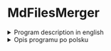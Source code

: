 # MdFilesMerger
<details>
<summary>Program description in english</summary>
Application to merge all .md files in a set directory (and its subdirectories) into one file. 

## Dictionary
1. **Main directory** - catalog in which program will search for .md files to merge. Program will search in this directory and all its subdirectories.
2. **Selected files** - all .md files that was found in main directory (and its subdirectories).
3. **File title** - first line of file that is a header (`# file title`) or next if first line(s) is\are empty.
4. **Merged file** - new file that contains title, table of contents (if you choose it) and content of all selected files. If selected files contain file with the same name (full path) as merged file, its content is not included in this file (old file is deleted and new one is created) and that file will be removed from selected files list during merged file creating. It will also cause recreating of table of contents (if it was selected), so it no longer contains headers associated with file removed from list.

## Program start view
When launched, the program will ask if you want to change the main directory. Default main directory path is stored in `MAIN_DIRECTORY_PATH` constant of the `Program` class. If the directory of stored path exists on your computer, the program will asks you whether you want to change it or not.

An example window view:
```
----------------------USTAW KATALOG, W KTÓRYM CHCESZ WYSZUKIWAĆ PLIKI .MD---------------------

Domyślna ścieżka do katalogu: C:\Users\mielczarek\source\repos\KursZostanProgramistaASPdotNET
Czy chcesz ją zmienić? (t/n)
```
Type **_t_** if you want to change the main directory or **_n_** if you want to keep default one. If you choose **_t_** you will be taken to [the next view](#main-directory-change-view). If you choose **_n_** you will by taken to [the main menu view](#main-menu-view). If you type anything else an error message will be displayed and you will be asked to answer again.

If the directory with the path stored in the constant `MAIN_DIRECTORY_PATH` does not exist on your computer, you will be prompted directly to enter the path to the main directory (instead of this view you will see [the next one](#main-directory-change-view)).

## Main directory change view
This view will be shown to you in one of the following situations:
1. After starting the program if directory of path stored in `MAIN_DIRECTORY_PATH` `Program` class constant doesn't exists on your computer,
2. If you chose 't' in [previous view](#program-start-view),
3. If you chose '1' in [main menu view](#main-menu-view).

An example window view:
```
Katalog główny, w którym wyszukiwane są pliki do scalenia: C:\Users\mielczarek\source\repos\KursZostanProgramistaASPdotNET


------------------------------------USTAW KATALOG, W KTÓRYM CHCESZ WYSZUKIWAĆ PLIKI .MD-----------------------------------

Wprowadź ścieżkę dostępu do katalogu:
```

At the top, after colon, you will see the absolute path of currently selected main directory. Now enter the path of your chosen directory that you want to set as main directory. The path can be absolute or relative to current directory (probably the directory where program is located - presumably MdFilesMerger\bin\Debug\net6.0 subfolder of the project or another directory where the program was executed from). If the entered path exists on your computer you will be taken to the next view ([main menu view](#main-menu-view)). If the directory of the given path does not exist, an error message will appear and you will be asked to re-enter the path.

## Main menu view
This is the main view of the program. It contains list of the main functionalities of the program. You will be transferred to it after completing any functionality, unless you exit the entire program.

An example window view:
```
Katalog główny, w którym wyszukiwane są pliki do scalenia: C:\Users\mielczarek\source\repos\KursZostanProgramistaASPdotNET


--------------------------------------------------------MENU GŁÓWNE-------------------------------------------------------

1. Zmień katalog główny
2. Wyświetl listę plików do scalenia
3. Utwórz spis treści
4. Scal pliki

Podaj numer czynności z powyższego menu, którą chcesz wykonać lub wciśnij Esc, aby zakończyć działanie programu:
```

Once again at the top, after colon, you can see the absolute path of currently selected main directory. Then we have the title of the view and a list of the main functionalities of the program. And so:
* If you want to change main directory type **_1_**, and you will be taken to the previous view ([main directory change view](#main-directory-change-view)), to enter the new path.
* If you want to see what files will be used in the merge type **_2_**, and you will be taken to [list of selected files view](#list-of-selected-files-view), to see a list of selected files.
* If you want to place a table of contents at the beginning of the merged file (after the merged file title) type **_3_**, and you will be taken to [table of contents menu view](#table-of-contents-menu-view), to select one of table of contents types.
* If you want to create the merged file type **_4_**, and you will be taken to [the merged file menu view](#merged-file-menu-view) to possibly change the settings of the merged file and create it.
* If you want to close the program press **Esc** button.
* If you enter anything else, an error message will by displayed and you will be asked to choose again, what you want to do.

## List of selected files view
This view will be shown to you after choosing '2' in previous view ([main menu view](#main-menu-view)). As in the previous views, at the top of the widow you can see the absolute path of the curren main directory. Below is a list of selected files. Files are displayed as relative paths to the main directory. Files are sorted alphabetically by name, but if a directory contains several subdirectories that have the same name except of a number at the end, then they are sorted by those numbers in ascending order. The selected files will be added to the merged file in that order. At the bottom is located information, to press Enter to go back to the [main menu](#main-menu-view) or Esc to completely exit the program. So if you want to go back to [main menu](#main-menu-view) press **Enter** (or any other key except Esc). If you press **Esc** the entire program will be closed.

An example window view:
```
Katalog główny, w którym wyszukiwane są pliki do scalenia: C:\Users\mielczarek\source\repos\KursZostanProgramistaASPdotNET

\README.md
\Tydzien1\Bonus1\BONUS1-TworzenieRepozytoriumGitHub.md
\Tydzien1\Bonus2\BONUS2-PodstawyPracyZGITem.md
\Tydzien1\Lekcja1\LEKCJA1-Powitanie.md
\Tydzien1\Lekcja2\LEKCJA2-PlanGry.md
\Tydzien1\Lekcja3\LEKCJA3-JakStudiowacTenKurs.md
\Tydzien1\Lekcja4\LEKCJA4-CoMusiszUmiecZanimPrzejdziaszDalej.md
\Tydzien1\Lekcja5\LEKCJA5-CzymJestDotNET.md
\Tydzien1\Lekcja6\LEKCJA6-Wymagania-potrzebneOprogramowanie.md
\Tydzien1\Lekcja7\LEKCJA7-TwojPierwszyProgram.md
\Tydzien1\Lekcja8\LEKCJA8-JakPracowacZVisualStudio.md
\Tydzien1\Lekcja9\LEKCJA9-KonwencjePisania.md
\Tydzien1\Lekcja10\LEKCJA10-Kompilator.md
\Tydzien1\Lekcja11\LEKCJA11-Debugowanie.md
\Tydzien1\Lekcja12\LEKCJA12-BledyPoczatkujacych.md
\Tydzien1\Lekcja13\LEKCJA13-PracaDomowa.md
\Tydzien2\Lekcja1\LEKCJA1-Powitanie.md
\Tydzien2\Lekcja2\LEKCJA2-ZmienneIStale.md
\Tydzien2\Lekcja3\LEKCJA3-TypyWartosciowe.md
\Tydzien2\Lekcja4\LEKCJA4-TypyReferencyjne.md
\Tydzien2\Lekcja5\LEKCJA5-Warunki.md
\Tydzien2\Lekcja6\LEKCJA6-Operatory.md
\Tydzien2\Lekcja7\LEKCJA7-OperatoryLogiczne.md
\Tydzien2\Lekcja8\LEKCJA8-Petle.md
\Tydzien2\Lekcja9\LEKCJA9-InstrukcjeSkoku.md
\Tydzien2\Lekcja10\LEKCJA10-Tablice.md
\Tydzien2\Lekcja11\LEKCJA11-Listy.md
\Tydzien2\Lekcja12\LEKCJA12-Enum.md
\Tydzien2\Lekcja13\LEKCJA13-KlasyIObiekty.md
\Tydzien2\Lekcja14\LEKCJA14-Metody.md
\Tydzien2\Lekcja15\LEKCJA15-ParametryMetod.md
\Tydzien2\Lekcja16\LEKCJA16-PolaIWłaściwości.md
\Tydzien2\Lekcja17\LEKCJA17-ZakresyWidoczności.md
\Tydzien2\Lekcja18\LEKCJA18-PiszemyAplikację.md
\Tydzien2\Lekcja19\LEKCJA19-BledyPoczatkujacych.md
\Tydzien2\Lekcja20\LEKCJA20-PracaDomowa.md
\Tydzien3\Lekcja1\LEKCJA1-Powitanie.md
\Tydzien3\Lekcja2\LEKCJA2-Konstruktory.md
\Tydzien3\Lekcja3\LEKCJA3-Przeciazenia.md
\Tydzien3\Lekcja4\LEKCJA4-Dziedziczenie.md
\Tydzien3\Lekcja5\LEKCJA5-Polimorfizm.md
\Tydzien3\Lekcja6\LEKCJA6-Hermetyzacja.md
\Tydzien3\Lekcja7\LEKCJA7-KlasyAbstrakcyjne.md
\Tydzien3\Lekcja8\LEKCJA8-Interfejsy.md
\Tydzien3\Lekcja9\LEKCJA9-TypyGeneryczne.md
\Tydzien3\Lekcja10\LEKCJA10-Refaktoryzacja.md
\Tydzien3\Lekcja11\LEKCJA11-BledyPoczatkujacych.md
\Tydzien3\Lekcja12\LEKCJA12-PracaDomowa.md
\Tydzien4\Lekcja1\LEKCJA1-Powitanie.md
\Tydzien4\Lekcja2\LEKCJA2-ProjektZTestami.md
\Tydzien4\Lekcja3\LEKCJA3-TwojPierwszyTest.md
\Tydzien4\Lekcja4\LEKCJA4-TestyJednostkowe.md
\Tydzien4\Lekcja5\LEKCJA5-Moq.md
\Tydzien4\Lekcja6\LEKCJA6-FluentAssertions.md
\Tydzien4\Lekcja7\LEKCJA7-PokrycieKoduTestami.md
\Tydzien4\Lekcja8\LEKCJA8-TDD.md
\Tydzien4\Lekcja9\LEKCJA9-TestyIntegracyjne.md
\Tydzien4\Lekcja10\LEKCJA10-BledyPoczatkujacych.md
\Tydzien4\Lekcja11\LEKCJA11-PracaDomowa.md
\Tydzien5\Lekcja1\LEKCJA1-Powitanie.md
\Tydzien5\Lekcja2\LEKCJA2-KolekcjeWdotNET.md
\Tydzien5\Lekcja3\LEKCJA3-IQueryableIIEnumerable.md
\Tydzien5\Lekcja4\LEKCJA4-LINQPodstawy.md
\Tydzien5\Lekcja5\LEKCJA5-ManipulacjePlikami.md
Wciśnij Enter aby wrócić do menu głównego lub Esc by zakończyć program.

```

## Table of contents menu view
You will be taken to this view, if you choose '3' in [main menu view](#main-menu-view). As in the previous views, the path to the current main directory is shown at the top. Then after the title you can see the menu. The program will ask you to select the type of table of contents, that you want to add to your merged file. You can choose one of two options:
1. Type **_1_** if you want your table of contents to be plain text, or more specifically a set of appropriate level headers. Selecting this option will take you to [view](#plain-text-table-of-contents-view), which will create such a table of contents and display it.
2. Type **_2_** if you want your table of contents to contain hyperlinks in the file titles headers, instead of plain text. Later, that will allow you to click them and go directly to the fragment of the merged file that contains contents of the corresponding file. Selecting this option will take you to [view](#hyperlinks-table-of-contents-view), which will create and display the text of this type of table of contents.

When you select one of these options, the table of content of the selected type (the one that you selected last, if you have visited this view several times) will be added to the merged file, if you create one later.

An example window view:
```
Katalog główny, w którym wyszukiwane są pliki do scalenia: C:\Users\mielczarek\source\repos\KursZostanProgramistaASPdotNET


---------------------------------------UTWÓRZ SPIS TREŚCI DLA TWORZONEGO PLIKU .MD--------------------------------------

Wybierz rodzaj spisu treści jaki chcesz utworzyć
1. Spis treści będący zwykłym tekstem
2. Spis treści złożony z hiperlinków do odpowiednich paragrafów

Podaj numer typu wybranego z powyższego menu:
```

If you enter anything else then '1' or '2', an error message will appear and you will be prompted to re-select an option.

### Plain text table of contents view
You will be taken to this view if you choose option '1' in [previous view](#table-of-contents-menu-view). As in the previous views, at the top of the window is the absolute path to the main directory. Below is the text of the table of contents. It will contain second-level header with the title of the table of contents (`## Spis treści`), followed by a list of headers of appropriate level. Each header is either the name of subdirectory (if there is more then one selected file in that subdirectory) or the title of the selected file (if the file has no title, it is replaced by the filename). So first we have the headers with the titles of the files that are placed directly in the main directory, then the name of the subfolder (if there is more then one selected file in this subfolder), the titles of the files that are in this subfolder, and so on.

An example window view:
```
Katalog główny, w którym wyszukiwane są pliki do scalenia: C:\Users\mielczarek\source\repos\KursZostanProgramistaASPdotNET

## Spis treści
### Kurs "Zostań programistą ASP.NET" - notatki
### Tydzien1
#### BONUS 1 - Tworzenie Repozytorium GitHub
#### BONUS 2 - Podstawy pracy z GITem
#### LEKCJA 1 - Powitanie
#### LEKCJA 2 - Plan gry
#### LEKCJA 3 - Jak studiować ten kurs
#### LEKCJA 4 - Co musisz umieć zanim przejdziesz dalej
#### LEKCJA 5 - Czym jest .NET
#### LEKCJA 6 - Wymagania (potrzebne oprogramowanie)
#### LEKCJA 7 - Twój pierwszy program
#### LEKCJA 8 - Jak pracować z Visual Studio
#### LEKCJA 9 - Konwencje pisania (Dobre praktyki programowania)
#### LEKCJA 10 - Kompilator
#### LEKCJA 11 - Debugowanie
#### LEKCJA 12 - Błędy początkujących
#### LEKCJA 13 - Praca domowa
### Tydzien2
#### LEKCJA 1 - Powitanie
#### LEKCJA 2 - Zmienne i stałe
#### LEKCJA 3 - Typy wartościowe
#### LEKCJA 4 - Typy referencyjne
#### LEKCJA 5 - Warunki
#### LEKCJA 6 - Operatory
#### LEKCJA 7 - Operatory Logiczne
#### LEKCJA 8 - Pętle
#### LEKCJA 9 - Instrukcje skoku
#### LEKCJA 10 - Tablice
#### LEKCJA 11 - Listy
#### LEKCJA 12 - Enum
#### LEKCJA 13 - Klasy i obiekty
#### LEKCJA 14 - Metody
#### LEKCJA 15 - Parametry metod
#### LEKCJA 16 - Pola i właściwości
#### LEKCJA 17 - Zakresy widoczności
#### LEKCJA 18 - Piszemy aplikację
#### LEKCJA 19 - Błędy początkujących
#### LEKCJA 20 - Praca domowa
### Tydzien3
#### LEKCJA 1 - Powitanie
#### LEKCJA 2 - Konstruktory
#### LEKCJA 3 - Przeciążenia
#### LEKCJA 4 - Dziedziczenie
#### LEKCJA 5 - Polimorfizm
#### LEKCJA 6 - Hermetyzacja
#### LEKCJA 7 - Klasy abstrakcyjne
#### LEKCJA 8 - Interfejsy
#### LEKCJA 9 - Typy generyczne
#### LEKCJA 10 - Refaktoryzacja
#### LEKCJA 11 - Błędy początkujących
#### LEKCJA 12 - Praca domowa
### Tydzien4
#### LEKCJA 1 - Powitanie
#### LEKCJA 2 - Projekt z testami
#### LEKCJA 3 - Twój pierwszy test
#### LEKCJA 4 - Testy jednostkowe
#### LEKCJA 5 - Moq
#### LEKCJA 6 - FluentAssertions
#### LEKCJA 7 - Pokrycie kodu testami
#### LEKCJA 8 - TDD
#### LEKCJA 9 - Testy integracyjne
#### LEKCJA 10 - Błędy początkujących
#### LEKCJA 11 - Praca domowa
### Tydzien5
#### LEKCJA 1 - Powitanie
#### LEKCJA 2 - Kolekcje w .NET
#### LEKCJA 3 - IQueryable i IEnumerable
#### LEKCJA 4 - LINQ podstawy
#### LEKCJA 5 - Manipulacje plikami


Wciśnij Enter aby wrócić do menu głównego lub Esc by zakończyć program.
```

Now, if you want, you can completely close the program by pressing the **Esc** button, or return to the [main menu](#main-menu-view) by pressing **Enter** (or anything other then Esc).

### Hyperlinks table of contents view
You will be taken to this view if you choose option '2' in [table of content menu view](#table-of-contents-menu-view). This view looks the same as [the previous one](#plain-text-table-of-contents-view), except that it displays a different type of table of contents. This type is build according to the same rules as the one above. The only difference is that headers containing the titles (or names) of the selected files are not plain text, but hyperlinks that take the reader to appropriate section of the merged file.

An example window view:
```
Katalog główny, w którym wyszukiwane są pliki do scalenia: C:\Users\mielczarek\source\repos\KursZostanProgramistaASPdotNET

## Spis treści
### [Kurs "Zostań programistą ASP.NET" - notatki](#kurs-zostań-programistą-aspnet---notatki-1)
### Tydzien1
#### [BONUS 1 - Tworzenie Repozytorium GitHub](#bonus-1--tworzenie-repozytorium-github-1)
#### [BONUS 2 - Podstawy pracy z GITem](#bonus-2--podstawy-pracy-z-gitem-1)
#### [LEKCJA 1 - Powitanie](#lekcja-1--powitanie-1)
#### [LEKCJA 2 - Plan gry](#lekcja-2--plan-gry-1)
#### [LEKCJA 3 - Jak studiować ten kurs](#lekcja-3--jak-studiować-ten-kurs-1)
#### [LEKCJA 4 - Co musisz umieć zanim przejdziesz dalej](#lekcja-4--co-musisz-umieć-zanim-przejdziesz-dalej-1)
#### [LEKCJA 5 - Czym jest .NET](#lekcja-5--czym-jest-net-1)
#### [LEKCJA 6 - Wymagania (potrzebne oprogramowanie)](#lekcja-6--wymagania-potrzebne-oprogramowanie-1)
#### [LEKCJA 7 - Twój pierwszy program](#lekcja-7--twój-pierwszy-program-1)
#### [LEKCJA 8 - Jak pracować z Visual Studio](#lekcja-8--jak-pracować-z-visual-studio-1)
#### [LEKCJA 9 - Konwencje pisania (Dobre praktyki programowania)](#lekcja-9--konwencje-pisania-dobre-praktyki-programowania-1)
#### [LEKCJA 10 - Kompilator](#lekcja-10--kompilator-1)
#### [LEKCJA 11 - Debugowanie](#lekcja-11--debugowanie-1)
#### [LEKCJA 12 - Błędy początkujących](#lekcja-12--błędy-początkujących-1)
#### [LEKCJA 13 - Praca domowa](#lekcja-13--praca-domowa-1)
### Tydzien2
#### [LEKCJA 1 - Powitanie](#lekcja-1--powitanie-2)
#### [LEKCJA 2 - Zmienne i stałe](#lekcja-2--zmienne-i-stałe-1)
#### [LEKCJA 3 - Typy wartościowe](#lekcja-3--typy-wartościowe-1)
#### [LEKCJA 4 - Typy referencyjne](#lekcja-4--typy-referencyjne-1)
#### [LEKCJA 5 - Warunki](#lekcja-5--warunki-1)
#### [LEKCJA 6 - Operatory](#lekcja-6--operatory-1)
#### [LEKCJA 7 - Operatory Logiczne](#lekcja-7--operatory-logiczne-1)
#### [LEKCJA 8 - Pętle](#lekcja-8--pętle-1)
#### [LEKCJA 9 - Instrukcje skoku](#lekcja-9--instrukcje-skoku-1)
#### [LEKCJA 10 - Tablice](#lekcja-10--tablice-1)
#### [LEKCJA 11 - Listy](#lekcja-11--listy-1)
#### [LEKCJA 12 - Enum](#lekcja-12--enum-1)
#### [LEKCJA 13 - Klasy i obiekty](#lekcja-13--klasy-i-obiekty-1)
#### [LEKCJA 14 - Metody](#lekcja-14--metody-1)
#### [LEKCJA 15 - Parametry metod](#lekcja-15--parametry-metod-1)
#### [LEKCJA 16 - Pola i właściwości](#lekcja-16--pola-i-właściwości-1)
#### [LEKCJA 17 - Zakresy widoczności](#lekcja-17--zakresy-widoczności-1)
#### [LEKCJA 18 - Piszemy aplikację](#lekcja-18--piszemy-aplikację-1)
#### [LEKCJA 19 - Błędy początkujących](#lekcja-19--błędy-początkujących-1)
#### [LEKCJA 20 - Praca domowa](#lekcja-20--praca-domowa-1)
### Tydzien3
#### [LEKCJA 1 - Powitanie](#lekcja-1--powitanie-3)
#### [LEKCJA 2 - Konstruktory](#lekcja-2--konstruktory-1)
#### [LEKCJA 3 - Przeciążenia](#lekcja-3--przeciążenia-1)
#### [LEKCJA 4 - Dziedziczenie](#lekcja-4--dziedziczenie-1)
#### [LEKCJA 5 - Polimorfizm](#lekcja-5--polimorfizm-1)
#### [LEKCJA 6 - Hermetyzacja](#lekcja-6--hermetyzacja-1)
#### [LEKCJA 7 - Klasy abstrakcyjne](#lekcja-7--klasy-abstrakcyjne-1)
#### [LEKCJA 8 - Interfejsy](#lekcja-8--interfejsy-1)
#### [LEKCJA 9 - Typy generyczne](#lekcja-9--typy-generyczne-1)
#### [LEKCJA 10 - Refaktoryzacja](#lekcja-10--refaktoryzacja-1)
#### [LEKCJA 11 - Błędy początkujących](#lekcja-11--błędy-początkujących-1)
#### [LEKCJA 12 - Praca domowa](#lekcja-12--praca-domowa-1)
### Tydzien4
#### [LEKCJA 1 - Powitanie](#lekcja-1--powitanie-4)
#### [LEKCJA 2 - Projekt z testami](#lekcja-2--projekt-z-testami-1)
#### [LEKCJA 3 - Twój pierwszy test](#lekcja-3--twój-pierwszy-test-1)
#### [LEKCJA 4 - Testy jednostkowe](#lekcja-4--testy-jednostkowe-1)
#### [LEKCJA 5 - Moq](#lekcja-5--moq-1)
#### [LEKCJA 6 - FluentAssertions](#lekcja-6--fluentassertions-1)
#### [LEKCJA 7 - Pokrycie kodu testami](#lekcja-7--pokrycie-kodu-testami-1)
#### [LEKCJA 8 - TDD](#lekcja-8--tdd-1)
#### [LEKCJA 9 - Testy integracyjne](#lekcja-9--testy-integracyjne-1)
#### [LEKCJA 10 - Błędy początkujących](#lekcja-10--błędy-początkujących-1)
#### [LEKCJA 11 - Praca domowa](#lekcja-11--praca-domowa-1)
### Tydzien5
#### [LEKCJA 1 - Powitanie](#lekcja-1--powitanie-5)
#### [LEKCJA 2 - Kolekcje w .NET](#lekcja-2--kolekcje-w-net-1)
#### [LEKCJA 3 - IQueryable i IEnumerable](#lekcja-3--iqueryable-i-ienumerable-1)
#### [LEKCJA 4 - LINQ podstawy](#lekcja-4--linq-podstawy-1)
#### [LEKCJA 5 - Manipulacje plikami](#lekcja-5--manipulacje-plikami-1)


Wciśnij Enter aby wrócić do menu głównego lub Esc by zakończyć program.
```
As in [previous view](#plain-text-table-of-contents-view) you can now completely close the program by pressing **Esc** button or return to [main menu](#main-menu-view) by pressing **Enter** button (or anything else other than Esc).

## Merged file menu view
You will be taken to this view if you choose '4' in the [main menu view](#main-menu-view). Here you will be able to change some settings of the merged file before it is created. As in most views, at the top, you can find the main directory path. Then there is the view title and the currently set merged file settings. You can change three settings for the merged file:
1. the filename of the merged file (the default value is in the `MERGE_FILE_NAME` constant of the `Program` class and is set to `"README.md"`),
2. path of the directory where the merged file will be created (by default it is set to main directory path),
3. the title of the merged file (the default value is in the `MERGED_FILE_TITLE` constant of the `Program` class and is set to `"Kurs \"Zostań programistą ASP.NET\" - notatki"`).

The current values for these settings are after the colons.

Below is a menu to change one of these settings. So if you want to change:
1. the filename of the merged file, type **_1_**, and you will be taken to the [view](#merged-file-rename-view), which will allow you to do it
2. the path of the directory, where the merged file will be created, type **_2_**, and you will be taken to the [view](#merged-file-directory-change-view), which will allow you to do it
3. the title of the merged file, type **_3_**, and you will be taken to the [view](#merged-file-title-change-view), which is responsible for that.

After changing any of these settings, you will return to this view, so don't worry, you can change all the settings that you want.

When all the merged file settings have desired values, press **Enter** to create the merged file. You will be taken to the [merged file creation view](#merged-file-creation-view) and the file will be created in the set directory.

An example window view:
```
Katalog główny, w którym wyszukiwane są pliki do scalenia: C:\Users\mielczarek\source\repos\KursZostanProgramistaASPdotNET


--------------------------------------------------POŁĄCZ WYBRANE PLIKI--------------------------------------------------

Wybrane pliki zostaną połączone w plik: README.md
Który zostanie zapisany w katalogu: C:\Users\mielczarek\source\repos\KursZostanProgramistaASPdotNET
Nowy plik będzie mieć nagłówek: Kurs "Zostań programistą ASP.NET" - notatki

Jeżeli chcesz zmienić któreś z tych ustawień wybierz odpowiedni numer z poniższego menu.

1. Zmień nazwę tworzonego pliku
2. Zmień ścieżkę katalogu
3. Zmień nagłówek

Podaj numer ustawienia (1 - 3), które chcesz zmienić lub wciśnij Enter aby połączyć pliki z wybranymi ustawieniami:
```

If you select anything other than one of numbers 1 - 3 or Enter, an error message will be displayed and you will be asked to choose once again, what you want to do.

### Merged file rename view
If you chose '1' in the [previous view](#merged-file-menu-view), you will be taken to this view. Here you will be asked to enter the name, you want to give to your merged file. Specify only the name, not the full path. You can include the file extension (.md), but you don't have to. If you don't, it will be added automatically when creating the file.

Example window view:
```

--------------------------------------------------POŁĄCZ WYBRANE PLIKI--------------------------------------------------

Podaj nazwę tworzonego pliku:
```

After entering the name and pressing Enter, the new name of the merged file will be set, and you will return to the [previous view](#merged-file-menu-view).

### Merged file directory change view
If you chose '2' in [merged file menu view](#merged-file-menu-view), you will be taken to this view. Here you will be asked to enter the path to the directory where you want your merged file to be created. Similar to the [main directory change view](#main-directory-change-view), the path you enter can be absolute or relative to current directory (probably the directory where the program resides - probably subfolder MdFilesMerger\bin\Debug\net6.0 of the project or another directory from which the program was executed). If this folder does not exist, it will be created. If the program cannot create a directory with the given path (and such a directory does not exist yet), an error message will be displayed and you will be asked to re-enter the path.

An example window view:
```

--------------------------------------------------POŁĄCZ WYBRANE PLIKI--------------------------------------------------

Podaj ścieżkę do katalogu, w którym chcesz zapisać plik:
```

After entering a valid directory path and pressing Enter, you will return to the [merged file menu view](#merged-file-menu-view), and the new merged file directory path will be set.

### Merged file title change view
If you chose '3' in the [merged file menu view](#merged-file-menu-view), you will be taken to this view. Here you will be asked to enter a title of the merged file.

An example window view:
```

--------------------------------------------------POŁĄCZ WYBRANE PLIKI--------------------------------------------------

Podaj nagłówek tworzonego pliku:
```

After entering desired title of the merged file and pressing Enter, you will be taken back to the [merged file menu view](#merged-file-menu-view), and the new title will be set. If you don't want your merged file to have any title, just press Enter and the title will be set to empty. If the title is empty, the title header won't be included in the merged file.

### Merged file creation view
If you have not selected any option in the [merged file menu view](#merged-file-menu-view), and pressed Enter, you will be taken to this view. As in many other views, you will see the absolute path of the current main directory, at the top of the window. Then you have the title of the [merged file menu view](#merged-file-menu-view) and an information, that merging of files is in progress. Once the merged file is complete, you will be taken back to the [main menu](#main-menu-view).

An example window view:
```
Katalog główny, w którym wyszukiwane są pliki do scalenia: C:\Users\mielczarek\source\repos\KursZostanProgramistaASPdotNET


---------------------------------------------------POŁĄCZ WYBRANE PLIKI---------------------------------------------------

Scalanie plików...
```
</details>
<details>
<summary>Opis programu po polsku</summary>
Aplikacja do łączenia wszystkich plików .md w ustawionym katalogu (i jego podkatalogach) w jeden plik.

## Słownik
1. **Katalog główny** - katalog, w którym program będzie szukał plików .md do scalenia. Program przeszuka ten katalog i wszystkie jego podkatalogi.
2. **Wybrane pliki** - wszystkie pliki .md znalezione w katalogu głównym (i jego podkatalogach).
3. **Tytuł pliku** - pierwsza linia pliku będąca nagłówkiem (`# tytuł pliku`) lub następna jeśli pierwsza linia jest pusta (pierwsze linie są puste).
4. **Scalony plik** - nowy plik zawierający tytuł, spis treści (jeśli go wybierzesz) oraz zawartość wszystkich wybranych plików. Jeśli wybrane pliki zawierają plik o takiej samej nazwie (pełna ścieżka) jak scalony plik, jego zawartość nie zostanie uwzględniona w tym pliku (stary plik zostanie usunięty, a nowy zostanie utworzony) i plik ten zostanie usunięty z listy wybranych plików podczas tworzenia scalonego pliku. Spowoduje to również ponowne utworzenie spisu treści (jeśli został wybrany), tak aby nie zawierał on już nagłówków związanych z plikiem usuniętym z listy.

## Widok startowy programu
Po uruchomieniu program zapyta, czy chcesz zmienić katalog główny. Domyślna ścieżka do katalogu głównego jest przechowywana w stałej `MAIN_DIRECTORY_PATH` klasy `Program`. Jeśli katalog z zapisaną ścieżką istnieje na twoim komputerze, program zapyta cię, czy chcesz go zmienić, czy nie.

Przykładowy widok okna:
```
----------------------USTAW KATALOG, W KTÓRYM CHCESZ WYSZUKIWAĆ PLIKI .MD---------------------

Domyślna ścieżka do katalogu: C:\Users\mielczarek\source\repos\KursZostanProgramistaASPdotNET
Czy chcesz ją zmienić? (t/n)
```
Napisz **_t_**, jeśli chcesz zmienić katalog główny lub **_n_**, jeśli chcesz zachować domyślny. Jeśli wybierzesz **_t_**, zostaniesz przeniesiony(a) do [następnego widoku](#widok-zmiany-katalogu-głównego). Jeśli wybierzesz **_n_**, zostaniesz przeniesiony(a) do [widoku menu głównego](#widok-menu-głównego). Jeśli napiszesz coś innego, wyświetli się komunikat o błędzie i zostaniesz poproszony(a) o ponowną odpowiedź.

Jeżeli katalog o ścieżce zapisanej w stałej `MAIN_DIRECTORY_PATH` nie istnieje na twoim komputerze zostaniesz poproszony(a) o podanie ścieżki do głównego katalogu (zamiast tego widoku zobaczysz [następny](#widok-zmiany-katalogu-głównego)).

## Widok zmiany katalogu głównego
Ten widok zostanie wyświetlony w jednej z następujących sytuacji:
1. Po uruchomieniu programu, jeśli katalog ścieżki zapisanej w stałej `MAIN_DIRECTORY_PATH` klasy `Program` nie istnieje na twoim komputerze,
2. Jeśli wybrałeś(aś) „t” w [poprzedni widok](#widok-startowy-programu),
3. Jeśli wybrałeś(aś) „1” w [widok menu głównego](#widok-menu-głównego).

Przykładowy widok okna:
```
Katalog główny, w którym wyszukiwane są pliki do scalenia: C:\Users\mielczarek\source\repos\KursZostanProgramistaASPdotNET


------------------------------------USTAW KATALOG, W KTÓRYM CHCESZ WYSZUKIWAĆ PLIKI .MD-----------------------------------

Wprowadź ścieżkę dostępu do katalogu:
```
Na górze, po dwukropku, zobaczysz bezwzględną ścieżkę do aktualnie wybranego katalogu głównego. Teraz wprowadź ścieżkę wybranego katalogu, który chcesz ustawić jako katalog główny. Ścieżka może być bezwzględna lub względna w stosunku do bieżącego katalogu (prawdopodobnie jest to katalog, w którym znajduje się program - przypuszczalnie podfolder MdFilesMerger\bin\Debug\net6.0 projektu lub inny katalog, z którego program został uruchomiony). Jeśli wprowadzona ścieżka istnieje na Twoim komputerze, zostaniesz przeniesiony(a) do następnego widoku ([widok menu głównego](#widok-menu-głównego)). Jeżeli katalog o podanej ścieżce nie istnieje, pojawi się komunikat o błędzie i zostaniesz poproszony(a) o ponowne wprowadzenie ścieżki.

## Widok menu głównego
To jest główny widok programu. Zawiera listę głównych funkcjonalności programu. Zostaniesz do niego przeniesiony(a) po zakończeniu wykonywania dowolnej funkcjonalności, chyba że wyjdziesz z całego programu.

Przykładowy widok okna:
```
Katalog główny, w którym wyszukiwane są pliki do scalenia: C:\Users\mielczarek\source\repos\KursZostanProgramistaASPdotNET


--------------------------------------------------------MENU GŁÓWNE-------------------------------------------------------

1. Zmień katalog główny
2. Wyświetl listę plików do scalenia
3. Utwórz spis treści
4. Scal pliki

Podaj numer czynności z powyższego menu, którą chcesz wykonać lub wciśnij Esc, aby zakończyć działanie programu:
```

Ponownie na górze, po dwukropku, widać bezwzględną ścieżkę do aktualnie wybranego katalogu głównego. Następnie mamy tytuł widoku i listę głównych funkcjonalności programu. A więc:
* Jeśli chcesz zmienić katalog główny napisz **_1_**, a zostaniesz przeniesiony(a) do poprzedniego widoku ([widok zmiany katalogu głównego](#widok-zmiany-katalogu-głównego)), aby wprowadzić nową ścieżkę.
* Jeśli chcesz zobaczyć jakie pliki zostaną użyte w scalaniu napisz **_2_**, a zostaniesz przeniesiony(a) do [widoku listy wybranych plików](#widok-listy-wybranych-plików), aby zobaczyć listę wybranych plików.
* Jeśli chcesz umieścić spis treści na początku scalonego pliku (po tytule scalonego pliku) napisz **_3_**, a zostaniesz przeniesiony(a) do [widoku menu spisu treści](#widok-menu-spisu-treści), aby wybrać jeden z typów spisu treści.
* Jeśli chcesz utworzyć scalony plik, wybierz **_4_**, a zostaniesz przeniesiony(a) do [menu scalonego pliku](#widok-menu-scalonego-pliku), aby ewentualnie zmienić ustawienia scalonego pliku i utworzyć go.
* Jeśli chcesz zamknąć program, naciśnij przycisk **Esc**.
* Jeśli wpiszesz cokolwiek innego, wyświetli się komunikat o błędzie i zostaniesz poproszony(a) o ponowne wybranie tego, co chcesz zrobić.

## Widok listy wybranych plików
Ten widok zostanie wyświetlony po wybraniu opcji „2” w poprzednim widoku ([widok menu głównego](#widok-menu-głównego)). Podobnie jak w poprzednich widokach, na górze okna widoczna jest ścieżka bezwzględna aktualnego katalogu głównego. Poniżej znajduje się lista wybranych plików. Pliki są wyświetlane jako ścieżki względne w stosunku do katalogu głównego. Pliki są posortowane alfabetycznie według nazw, ale jeśli katalog zawiera kilka podkatalogów, które mają takie same nazwy poza numerem na końcu, to są one posortowane rosnąco według tych numerów. Wybrane pliki zostaną dodane do scalonego pliku w tej właśnie kolejności. Na dole znajduje się informacja, żeby nacisnąć Enter, aby wrócić do [menu głównego](#widok-menu-głównego) lub Esc, aby całkowicie zakończyć działanie programu. Jeśli więc chcesz wrócić do [menu głównego](#widok-menu-głównego) naciśnij **Enter** (lub dowolny inny klawisz oprócz Esc). Jeśli naciśniesz **Esc**, cały program zostanie zamknięty.

Przykładowy widok okna:
```
Katalog główny, w którym wyszukiwane są pliki do scalenia: C:\Users\mielczarek\source\repos\KursZostanProgramistaASPdotNET

\README.md
\Tydzien1\Bonus1\BONUS1-TworzenieRepozytoriumGitHub.md
\Tydzien1\Bonus2\BONUS2-PodstawyPracyZGITem.md
\Tydzien1\Lekcja1\LEKCJA1-Powitanie.md
\Tydzien1\Lekcja2\LEKCJA2-PlanGry.md
\Tydzien1\Lekcja3\LEKCJA3-JakStudiowacTenKurs.md
\Tydzien1\Lekcja4\LEKCJA4-CoMusiszUmiecZanimPrzejdziaszDalej.md
\Tydzien1\Lekcja5\LEKCJA5-CzymJestDotNET.md
\Tydzien1\Lekcja6\LEKCJA6-Wymagania-potrzebneOprogramowanie.md
\Tydzien1\Lekcja7\LEKCJA7-TwojPierwszyProgram.md
\Tydzien1\Lekcja8\LEKCJA8-JakPracowacZVisualStudio.md
\Tydzien1\Lekcja9\LEKCJA9-KonwencjePisania.md
\Tydzien1\Lekcja10\LEKCJA10-Kompilator.md
\Tydzien1\Lekcja11\LEKCJA11-Debugowanie.md
\Tydzien1\Lekcja12\LEKCJA12-BledyPoczatkujacych.md
\Tydzien1\Lekcja13\LEKCJA13-PracaDomowa.md
\Tydzien2\Lekcja1\LEKCJA1-Powitanie.md
\Tydzien2\Lekcja2\LEKCJA2-ZmienneIStale.md
\Tydzien2\Lekcja3\LEKCJA3-TypyWartosciowe.md
\Tydzien2\Lekcja4\LEKCJA4-TypyReferencyjne.md
\Tydzien2\Lekcja5\LEKCJA5-Warunki.md
\Tydzien2\Lekcja6\LEKCJA6-Operatory.md
\Tydzien2\Lekcja7\LEKCJA7-OperatoryLogiczne.md
\Tydzien2\Lekcja8\LEKCJA8-Petle.md
\Tydzien2\Lekcja9\LEKCJA9-InstrukcjeSkoku.md
\Tydzien2\Lekcja10\LEKCJA10-Tablice.md
\Tydzien2\Lekcja11\LEKCJA11-Listy.md
\Tydzien2\Lekcja12\LEKCJA12-Enum.md
\Tydzien2\Lekcja13\LEKCJA13-KlasyIObiekty.md
\Tydzien2\Lekcja14\LEKCJA14-Metody.md
\Tydzien2\Lekcja15\LEKCJA15-ParametryMetod.md
\Tydzien2\Lekcja16\LEKCJA16-PolaIWłaściwości.md
\Tydzien2\Lekcja17\LEKCJA17-ZakresyWidoczności.md
\Tydzien2\Lekcja18\LEKCJA18-PiszemyAplikację.md
\Tydzien2\Lekcja19\LEKCJA19-BledyPoczatkujacych.md
\Tydzien2\Lekcja20\LEKCJA20-PracaDomowa.md
\Tydzien3\Lekcja1\LEKCJA1-Powitanie.md
\Tydzien3\Lekcja2\LEKCJA2-Konstruktory.md
\Tydzien3\Lekcja3\LEKCJA3-Przeciazenia.md
\Tydzien3\Lekcja4\LEKCJA4-Dziedziczenie.md
\Tydzien3\Lekcja5\LEKCJA5-Polimorfizm.md
\Tydzien3\Lekcja6\LEKCJA6-Hermetyzacja.md
\Tydzien3\Lekcja7\LEKCJA7-KlasyAbstrakcyjne.md
\Tydzien3\Lekcja8\LEKCJA8-Interfejsy.md
\Tydzien3\Lekcja9\LEKCJA9-TypyGeneryczne.md
\Tydzien3\Lekcja10\LEKCJA10-Refaktoryzacja.md
\Tydzien3\Lekcja11\LEKCJA11-BledyPoczatkujacych.md
\Tydzien3\Lekcja12\LEKCJA12-PracaDomowa.md
\Tydzien4\Lekcja1\LEKCJA1-Powitanie.md
\Tydzien4\Lekcja2\LEKCJA2-ProjektZTestami.md
\Tydzien4\Lekcja3\LEKCJA3-TwojPierwszyTest.md
\Tydzien4\Lekcja4\LEKCJA4-TestyJednostkowe.md
\Tydzien4\Lekcja5\LEKCJA5-Moq.md
\Tydzien4\Lekcja6\LEKCJA6-FluentAssertions.md
\Tydzien4\Lekcja7\LEKCJA7-PokrycieKoduTestami.md
\Tydzien4\Lekcja8\LEKCJA8-TDD.md
\Tydzien4\Lekcja9\LEKCJA9-TestyIntegracyjne.md
\Tydzien4\Lekcja10\LEKCJA10-BledyPoczatkujacych.md
\Tydzien4\Lekcja11\LEKCJA11-PracaDomowa.md
\Tydzien5\Lekcja1\LEKCJA1-Powitanie.md
\Tydzien5\Lekcja2\LEKCJA2-KolekcjeWdotNET.md
\Tydzien5\Lekcja3\LEKCJA3-IQueryableIIEnumerable.md
\Tydzien5\Lekcja4\LEKCJA4-LINQPodstawy.md
\Tydzien5\Lekcja5\LEKCJA5-ManipulacjePlikami.md
Wciśnij Enter aby wrócić do menu głównego lub Esc by zakończyć program.

```


## Widok menu spisu treści
Zostaniesz przeniesiony(a) do tego widoku, jeśli wybierzesz „3” w [widoku menu głównego](#widok-menu-głównego). Podobnie jak w poprzednich widokach, u góry widoczna jest ścieżka do bieżącego katalogu głównego. Następnie po tytule możesz zobaczyć menu. Program poprosi Cię o wybranie typu spisu treści, który chcesz dodać do scalonego pliku. Możesz wybrać jedną z dwóch opcji:
1. Napisz **_1_**, jeśli chcesz, aby Twój spis treści był zwykłym tekstem, a dokładniej zestawem nagłówków odpowiedniego poziomu. Wybranie tej opcji przeniesie Cię do [widoku](#widok-spisu-treści-typu-zwykły-tekst), który stworzy taki spis treści i wyświetli jak będzie on wyglądać.
2. Napisz **_2_**, jeśli chcesz, aby Twój spis treści zawierał w nagłówkach tytułów plików, zamiast zwykłego tekstu, hiperłącza, które pozwolą później, po ich kliknięciu, przejść bezpośrednio do fragmentu scalonego pliku zawierającego zawartość odpowiedniego pliku. Wybranie tej opcji przeniesie Cię do [widoku](#widok-spisu-treści-typu-hiperlinki), który stworzy i wyświetli tekst spisu treści tego typu.

Po wybraniu jednej z tych opcji spis treści wybranego typu (taki, który ostatnio wybrałeś(aś), jeśli odwiedziłeś(aś) ten widok kilka razy) zostanie dodany do scalonego pliku, jeśli go później utworzysz.

Przykładowy widok okna:
```
Katalog główny, w którym wyszukiwane są pliki do scalenia: C:\Users\mielczarek\source\repos\KursZostanProgramistaASPdotNET


---------------------------------------UTWÓRZ SPIS TREŚCI DLA TWORZONEGO PLIKU .MD--------------------------------------

Wybierz rodzaj spisu treści jaki chcesz utworzyć
1. Spis treści będący zwykłym tekstem
2. Spis treści złożony z hiperlinków do odpowiednich paragrafów

Podaj numer typu wybranego z powyższego menu:
```

Jeśli wpiszesz coś innego niż „1” lub „2”, pojawi się komunikat o błędzie i zostaniesz poproszony(a) o ponowny wybór opcji.

### Widok spisu treści typu zwykły tekst
Zostaniesz przeniesiony(a) do tego widoku, jeśli wybierzesz opcję „1” w [poprzednim widoku](#widok-menu-spisu-treści). Podobnie jak w poprzednich widokach, na górze okna znajduje się ścieżka bezwzględna do głównego katalogu. Poniżej jest tekst spisu treści. Będzie on zawierał nagłówek drugiego poziomu z tytułem spisu treści (`## Spis treści`), po którym następuje lista nagłówków odpowiedniego poziomu. Każdy nagłówek to albo nazwa podkatalogu (jeśli w tym podkatalogu jest więcej niż jeden wybrany plik) albo tytuł wybranego pliku (jeśli plik nie ma tytułu, to jest on zastępowany nazwą pliku). Więc najpierw mamy nagłówki z tytułami plików, które są umieszczone bezpośrednio w katalogu głównym, następnie nazwę podfolderu (jeśli w tym podfolderze jest więcej niż jeden wybrany plik), tytuły plików, które znajdują się w tym podfolderze i tak dalej.

Przykładowy widok okna:
```
Katalog główny, w którym wyszukiwane są pliki do scalenia: C:\Users\mielczarek\source\repos\KursZostanProgramistaASPdotNET

## Spis treści
### Kurs "Zostań programistą ASP.NET" - notatki
### Tydzien1
#### BONUS 1 - Tworzenie Repozytorium GitHub
#### BONUS 2 - Podstawy pracy z GITem
#### LEKCJA 1 - Powitanie
#### LEKCJA 2 - Plan gry
#### LEKCJA 3 - Jak studiować ten kurs
#### LEKCJA 4 - Co musisz umieć zanim przejdziesz dalej
#### LEKCJA 5 - Czym jest .NET
#### LEKCJA 6 - Wymagania (potrzebne oprogramowanie)
#### LEKCJA 7 - Twój pierwszy program
#### LEKCJA 8 - Jak pracować z Visual Studio
#### LEKCJA 9 - Konwencje pisania (Dobre praktyki programowania)
#### LEKCJA 10 - Kompilator
#### LEKCJA 11 - Debugowanie
#### LEKCJA 12 - Błędy początkujących
#### LEKCJA 13 - Praca domowa
### Tydzien2
#### LEKCJA 1 - Powitanie
#### LEKCJA 2 - Zmienne i stałe
#### LEKCJA 3 - Typy wartościowe
#### LEKCJA 4 - Typy referencyjne
#### LEKCJA 5 - Warunki
#### LEKCJA 6 - Operatory
#### LEKCJA 7 - Operatory Logiczne
#### LEKCJA 8 - Pętle
#### LEKCJA 9 - Instrukcje skoku
#### LEKCJA 10 - Tablice
#### LEKCJA 11 - Listy
#### LEKCJA 12 - Enum
#### LEKCJA 13 - Klasy i obiekty
#### LEKCJA 14 - Metody
#### LEKCJA 15 - Parametry metod
#### LEKCJA 16 - Pola i właściwości
#### LEKCJA 17 - Zakresy widoczności
#### LEKCJA 18 - Piszemy aplikację
#### LEKCJA 19 - Błędy początkujących
#### LEKCJA 20 - Praca domowa
### Tydzien3
#### LEKCJA 1 - Powitanie
#### LEKCJA 2 - Konstruktory
#### LEKCJA 3 - Przeciążenia
#### LEKCJA 4 - Dziedziczenie
#### LEKCJA 5 - Polimorfizm
#### LEKCJA 6 - Hermetyzacja
#### LEKCJA 7 - Klasy abstrakcyjne
#### LEKCJA 8 - Interfejsy
#### LEKCJA 9 - Typy generyczne
#### LEKCJA 10 - Refaktoryzacja
#### LEKCJA 11 - Błędy początkujących
#### LEKCJA 12 - Praca domowa
### Tydzien4
#### LEKCJA 1 - Powitanie
#### LEKCJA 2 - Projekt z testami
#### LEKCJA 3 - Twój pierwszy test
#### LEKCJA 4 - Testy jednostkowe
#### LEKCJA 5 - Moq
#### LEKCJA 6 - FluentAssertions
#### LEKCJA 7 - Pokrycie kodu testami
#### LEKCJA 8 - TDD
#### LEKCJA 9 - Testy integracyjne
#### LEKCJA 10 - Błędy początkujących
#### LEKCJA 11 - Praca domowa
### Tydzien5
#### LEKCJA 1 - Powitanie
#### LEKCJA 2 - Kolekcje w .NET
#### LEKCJA 3 - IQueryable i IEnumerable
#### LEKCJA 4 - LINQ podstawy
#### LEKCJA 5 - Manipulacje plikami


Wciśnij Enter aby wrócić do menu głównego lub Esc by zakończyć program.
```

Teraz, jeśli chcesz, możesz całkowicie zamknąć program, naciskając przycisk **Esc** lub wrócić do [menu głównego](#widok-menu-głównego) naciskając przycisk **Enter** (lub cokolwiek innego oprócz Esc).

### Widok spisu treści typu hiperlinki
Zostaniesz przeniesiony(a) do tego widoku, jeśli wybierzesz opcję „2” w [widoku menu spisu treści](#widok-menu-spisu-treści). Ten widok wygląda analogicznie do [poprzedniego](#widok-spisu-treści-typu-zwykły-tekst), z tą różnicą, że wyświetla inny typ spisu treści. Ten typ jest budowany według tych samych zasad co powyższy. Jedyną różnicą jest to, że nagłówki zawierające tytuły (lub nazwy) wybranych plików nie są zwykłym tekstem, a hiperłączami przenoszącymi czytelnika do odpowiedniej części scalonego pliku.

Przykładowy widok okna:
```
Katalog główny, w którym wyszukiwane są pliki do scalenia: C:\Users\mielczarek\source\repos\KursZostanProgramistaASPdotNET

## Spis treści
### [Kurs "Zostań programistą ASP.NET" - notatki](#kurs-zostań-programistą-aspnet---notatki-1)
### Tydzien1
#### [BONUS 1 - Tworzenie Repozytorium GitHub](#bonus-1--tworzenie-repozytorium-github-1)
#### [BONUS 2 - Podstawy pracy z GITem](#bonus-2--podstawy-pracy-z-gitem-1)
#### [LEKCJA 1 - Powitanie](#lekcja-1--powitanie-1)
#### [LEKCJA 2 - Plan gry](#lekcja-2--plan-gry-1)
#### [LEKCJA 3 - Jak studiować ten kurs](#lekcja-3--jak-studiować-ten-kurs-1)
#### [LEKCJA 4 - Co musisz umieć zanim przejdziesz dalej](#lekcja-4--co-musisz-umieć-zanim-przejdziesz-dalej-1)
#### [LEKCJA 5 - Czym jest .NET](#lekcja-5--czym-jest-net-1)
#### [LEKCJA 6 - Wymagania (potrzebne oprogramowanie)](#lekcja-6--wymagania-potrzebne-oprogramowanie-1)
#### [LEKCJA 7 - Twój pierwszy program](#lekcja-7--twój-pierwszy-program-1)
#### [LEKCJA 8 - Jak pracować z Visual Studio](#lekcja-8--jak-pracować-z-visual-studio-1)
#### [LEKCJA 9 - Konwencje pisania (Dobre praktyki programowania)](#lekcja-9--konwencje-pisania-dobre-praktyki-programowania-1)
#### [LEKCJA 10 - Kompilator](#lekcja-10--kompilator-1)
#### [LEKCJA 11 - Debugowanie](#lekcja-11--debugowanie-1)
#### [LEKCJA 12 - Błędy początkujących](#lekcja-12--błędy-początkujących-1)
#### [LEKCJA 13 - Praca domowa](#lekcja-13--praca-domowa-1)
### Tydzien2
#### [LEKCJA 1 - Powitanie](#lekcja-1--powitanie-2)
#### [LEKCJA 2 - Zmienne i stałe](#lekcja-2--zmienne-i-stałe-1)
#### [LEKCJA 3 - Typy wartościowe](#lekcja-3--typy-wartościowe-1)
#### [LEKCJA 4 - Typy referencyjne](#lekcja-4--typy-referencyjne-1)
#### [LEKCJA 5 - Warunki](#lekcja-5--warunki-1)
#### [LEKCJA 6 - Operatory](#lekcja-6--operatory-1)
#### [LEKCJA 7 - Operatory Logiczne](#lekcja-7--operatory-logiczne-1)
#### [LEKCJA 8 - Pętle](#lekcja-8--pętle-1)
#### [LEKCJA 9 - Instrukcje skoku](#lekcja-9--instrukcje-skoku-1)
#### [LEKCJA 10 - Tablice](#lekcja-10--tablice-1)
#### [LEKCJA 11 - Listy](#lekcja-11--listy-1)
#### [LEKCJA 12 - Enum](#lekcja-12--enum-1)
#### [LEKCJA 13 - Klasy i obiekty](#lekcja-13--klasy-i-obiekty-1)
#### [LEKCJA 14 - Metody](#lekcja-14--metody-1)
#### [LEKCJA 15 - Parametry metod](#lekcja-15--parametry-metod-1)
#### [LEKCJA 16 - Pola i właściwości](#lekcja-16--pola-i-właściwości-1)
#### [LEKCJA 17 - Zakresy widoczności](#lekcja-17--zakresy-widoczności-1)
#### [LEKCJA 18 - Piszemy aplikację](#lekcja-18--piszemy-aplikację-1)
#### [LEKCJA 19 - Błędy początkujących](#lekcja-19--błędy-początkujących-1)
#### [LEKCJA 20 - Praca domowa](#lekcja-20--praca-domowa-1)
### Tydzien3
#### [LEKCJA 1 - Powitanie](#lekcja-1--powitanie-3)
#### [LEKCJA 2 - Konstruktory](#lekcja-2--konstruktory-1)
#### [LEKCJA 3 - Przeciążenia](#lekcja-3--przeciążenia-1)
#### [LEKCJA 4 - Dziedziczenie](#lekcja-4--dziedziczenie-1)
#### [LEKCJA 5 - Polimorfizm](#lekcja-5--polimorfizm-1)
#### [LEKCJA 6 - Hermetyzacja](#lekcja-6--hermetyzacja-1)
#### [LEKCJA 7 - Klasy abstrakcyjne](#lekcja-7--klasy-abstrakcyjne-1)
#### [LEKCJA 8 - Interfejsy](#lekcja-8--interfejsy-1)
#### [LEKCJA 9 - Typy generyczne](#lekcja-9--typy-generyczne-1)
#### [LEKCJA 10 - Refaktoryzacja](#lekcja-10--refaktoryzacja-1)
#### [LEKCJA 11 - Błędy początkujących](#lekcja-11--błędy-początkujących-1)
#### [LEKCJA 12 - Praca domowa](#lekcja-12--praca-domowa-1)
### Tydzien4
#### [LEKCJA 1 - Powitanie](#lekcja-1--powitanie-4)
#### [LEKCJA 2 - Projekt z testami](#lekcja-2--projekt-z-testami-1)
#### [LEKCJA 3 - Twój pierwszy test](#lekcja-3--twój-pierwszy-test-1)
#### [LEKCJA 4 - Testy jednostkowe](#lekcja-4--testy-jednostkowe-1)
#### [LEKCJA 5 - Moq](#lekcja-5--moq-1)
#### [LEKCJA 6 - FluentAssertions](#lekcja-6--fluentassertions-1)
#### [LEKCJA 7 - Pokrycie kodu testami](#lekcja-7--pokrycie-kodu-testami-1)
#### [LEKCJA 8 - TDD](#lekcja-8--tdd-1)
#### [LEKCJA 9 - Testy integracyjne](#lekcja-9--testy-integracyjne-1)
#### [LEKCJA 10 - Błędy początkujących](#lekcja-10--błędy-początkujących-1)
#### [LEKCJA 11 - Praca domowa](#lekcja-11--praca-domowa-1)
### Tydzien5
#### [LEKCJA 1 - Powitanie](#lekcja-1--powitanie-5)
#### [LEKCJA 2 - Kolekcje w .NET](#lekcja-2--kolekcje-w-net-1)
#### [LEKCJA 3 - IQueryable i IEnumerable](#lekcja-3--iqueryable-i-ienumerable-1)
#### [LEKCJA 4 - LINQ podstawy](#lekcja-4--linq-podstawy-1)
#### [LEKCJA 5 - Manipulacje plikami](#lekcja-5--manipulacje-plikami-1)


Wciśnij Enter aby wrócić do menu głównego lub Esc by zakończyć program.
```

Tak jak w [poprzednim widoku](#widok-spisu-treści-typu-zwykły-tekst) możesz teraz całkowicie zamknąć program, naciskając przycisk **Esc** lub wrócić do [menu głównego](#widok-menu-głównego) naciskając przycisk **Enter** (lub cokolwiek innego oprócz Esc).

## Widok menu scalonego pliku
Zostaniesz przeniesiony(a) do tego widoku, jeśli wybierzesz „4” w [widok menu głównego](#widok-menu-głównego). Tutaj będziesz mógł(mogła) zmienić niektóre ustawienia scalonego pliku przed jego utworzeniem. Tak jak w większości widoków u góry znajduje się ścieżka do katalogu głównego. Następnie jest tytuł widoku i aktualnie wybrane ustawienia scalonego pliku. Możesz zmienić trzy ustawienia dla scalonego pliku:
1. nazwę scalonego pliku (wartość domyślna to stała `MERGE_FILE_NAME` klasy `Program` i jest ona ustawiona na `"README.md"`),
2. ścieżkę katalogu, w którym zostanie utworzony scalony plik (domyślnie ustawiona jest ścieżka do katalogu głównego),
3. tytuł scalonego pliku (wartość domyślna jest w stałej `MERGED_FILE_TITLE` klasy `Program` i jest ustawiona na `"Kurs \"Zostań programistą ASP.NET\" - notatki"`).

Aktualne wartości dla tych ustawień znajdują się po dwukropkach.

Poniżej znajduje się menu umożliwiające zmianę jednego z tych ustawień. Więc jeśli chcesz zmienić:
1. nazwę scalonego pliku napisz **_1_**, a zostaniesz przeniesiony(a) do [widoku](#widok-zmiany-nazwy-scalonego-pliku), który pozwoli to zrobić
2. ścieżkę do katalogu, w którym zostanie utworzony scalony plik, napisz **_2_**, a zostaniesz przeniesiony(a) do [widoku](#widok-zmiany-katalogu-scalonego-pliku), który na to pozwoli
3. tytuł scalonego pliku, napisz **_3_**, a zostaniesz przeniesiony(a) do [widoku](#widok-zmiany-tytułu-scalonego-pliku), który za to odpowiada.

Po zmianie dowolnego z tych ustawień powrócisz do widoku tego menu, więc nie martw się, możesz zmienić wszystkie ustawienia, które chcesz.

Gdy wszystkie ustawienia scalonego pliku mają pożądane wartości, naciśnij **Enter**, aby utworzyć scalony plik. Zostaniesz przeniesiony(a) do [widoku tworzenia scalonego plików](#widok-tworzenia-scalonego-pliku) i plik zostanie wygenerowany i zapisany w ustawionym katalogu.

Przykładowy widok okna:
```
Katalog główny, w którym wyszukiwane są pliki do scalenia: C:\Users\mielczarek\source\repos\KursZostanProgramistaASPdotNET


--------------------------------------------------POŁĄCZ WYBRANE PLIKI--------------------------------------------------

Wybrane pliki zostaną połączone w plik: README.md
Który zostanie zapisany w katalogu: C:\Users\mielczarek\source\repos\KursZostanProgramistaASPdotNET
Nowy plik będzie mieć nagłówek: Kurs "Zostań programistą ASP.NET" - notatki

Jeżeli chcesz zmienić któreś z tych ustawień wybierz odpowiedni numer z poniższego menu.

1. Zmień nazwę tworzonego pliku
2. Zmień ścieżkę katalogu
3. Zmień nagłówek

Podaj numer ustawienia (1 - 3), które chcesz zmienić lub wciśnij Enter aby połączyć pliki z wybranymi ustawieniami:
```

Jeśli wybierzesz coś innego niż jedną z cyfr 1 - 3 lub Enter, wyświetli się komunikat o błędzie i zostaniesz poproszony(a) o ponowne wybranie, co chcesz zrobić.

### Widok zmiany nazwy scalonego pliku
Jeśli wybrałeś(aś) „1” w [poprzednim widok](#widok-menu-scalonego-pliku), zostaniesz przeniesiony(a) do tego widoku. Tutaj zostaniesz poproszony(a) o podanie nazwy, którą chcesz nadać scalonemu plikowi. Podaj tylko nazwę, a nie pełną ścieżkę. Możesz dołączyć rozszerzenie pliku (.md), ale nie musisz. Jeśli tego nie zrobisz, zostanie ono dodane automatycznie, podczas tworzenia pliku.

Przykładowy widok okna:
```

--------------------------------------------------POŁĄCZ WYBRANE PLIKI--------------------------------------------------

Podaj nazwę tworzonego pliku:
```

Po wprowadzeniu nazwy i naciśnięciu Enter, zostanie ustawiona nowa nazwa scalonego pliku i nastąpi powrót do [poprzedniego widoku](#widok-menu-scalonego-pliku).

### Widok zmiany katalogu scalonego pliku
Jeśli wybierzesz „2” w [widoku menu scalonego pliku](#widok-menu-scalonego-pliku), zostaniesz przeniesiony(a) do tego widoku. Tutaj zostaniesz poproszony(a) o podanie ścieżki do katalogu, w którym chcesz utworzyć scalony plik. Podobnie jak w [widoku zmiany katalogu głównego](#widok-zmiany-katalogu-głównego), wprowadzona ścieżka może być bezwzględna lub względna w stosunku do bieżącego katalogu (prawdopodobnie katalogu, w którym znajduje się program - prawdopodobnie podfolderu MdFilesMerger\bin\Debug\net6.0 projektu lub innego katalog, z którego wykonywany był program). Jeśli ten folder nie istnieje, zostanie on utworzony. Jeżeli program nie będzie mógł utworzyć katalogu o podanej ścieżce (a taki katalog jeszcze nie istnieje) wyświetli się komunikat o błędzie i zostaniesz poproszony(a) o ponowne wprowadzenie ścieżki.

Przykładowy widok okna:
```

--------------------------------------------------POŁĄCZ WYBRANE PLIKI--------------------------------------------------

Podaj ścieżkę do katalogu, w którym chcesz zapisać plik:
```

Po wprowadzeniu poprawnej ścieżki do katalogu i naciśnięciu Enter, zostaniesz przeniesiony(a) z powrotem do [widok menu scalonego pliku](#widok-menu-scalonego-pliku), a nowa ścieżka do katalogu scalonego pliku zostanie ustawiona.

### Widok zmiany tytułu scalonego pliku
Jeśli wybrałeś(łaś) „3” w [widoku menu scalonego pliku](#widok-menu-scalonego-pliku), zostaniesz przeniesiony(a) do tego widoku. Tutaj zostaniesz poproszony(a) o wprowadzenie tytułu scalonego pliku.

Przykładowy widok okna:
```

--------------------------------------------------POŁĄCZ WYBRANE PLIKI--------------------------------------------------

Podaj nagłówek tworzonego pliku:
```

Po wprowadzeniu tytułu scalonego pliku i naciśnięciu klawisza Enter, zostaniesz przeniesiony(a) z powrotem do [widoku menu scalonego pliku](#widok-menu-scalonego-pliku), a nowy tytuł zostanie ustawiony. Jeśli nie chcesz, aby scalony plik miał jakikolwiek tytuł, po prostu naciśnij Enter, a tytuł będzie pusty. Jeśli tytuł jest pusty, nagłówek tytułu nie zostanie uwzględniony w scalonym pliku.

### Widok tworzenia scalonego pliku
Jeśli nie wybrałeś żadnej opcji w [widoku menu scalonego pliku](#widok-menu-scalonego-pliku) wcisnąłeś(łaś) Enter, zostaniesz przeniesiony(a) do tego widoku. Podobnie jak w wielu innych widokach, w górnej części okna zobaczysz bezwzględną ścieżkę aktualnego katalogu głównego. Następnie masz tytuł [widoku menu scalonego plików](#widok-menu-scalonego-pliku) i informację, że trwa scalanie plików. Po zakończeniu tworzenia scalonego pliku zostaniesz przeniesiony(a) z powrotem do [menu głównego](#widok-menu-głównego).

Przykładowy widok okna:
```
Katalog główny, w którym wyszukiwane są pliki do scalenia: C:\Users\mielczarek\source\repos\KursZostanProgramistaASPdotNET


---------------------------------------------------POŁĄCZ WYBRANE PLIKI---------------------------------------------------

Scalanie plików...
```
</details>
